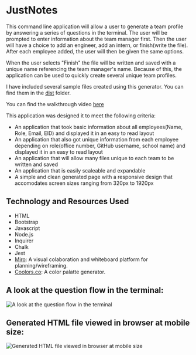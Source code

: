 # JustNotes

This command line application will allow a user to generate a team profile by answering a series of questions in the terminal. The user will be prompted to enter information about the team manager first. Then the user will have a choice to add an engineer, add an intern, or finish(write the file). After each employee added, the user will then be given the same options.

When the user selects "Finish" the file will be written and saved with a unique name referencing the team manager's name. Because of this, the application can be used to quickly create several unique team profiles.

I have included several sample files created using this generator. You can find them in the [dist](/dist/) folder.

You can find the walkthrough video [here](https://drive.google.com/file/d/19wUKvFf-UM1UpRmvmujzrjusQUalLxqe/view) 
  
This application was designed it to meet the following criteria:

* An application that took basic information about all employees(Name, Role, Email, EID) and displayed it in an easy to read layout
* An application that also got unique information from each employee depending on role(office number, GitHub username, school name) and displayed it in an easy to read layout
* An application that will allow many files unique to each team to be written and saved
* An application that is easily scaleable and expandable
* A simple and clean generated page with a responsive design that accomodates screen sizes ranging from 320px to 1920px

## Technology and Resources Used

* HTML
* Bootstrap
* Javascript
* Node.js
* Inquirer
* Chalk
* Jest
* [Miro](https://miro.com/about/): A visual colaboration and whiteboard platform for planning/wireframing. 
* [Coolors.co](https://coolors.co/): A color palatte generator.

## A look at the question flow in the terminal:

![A look at the question flow in the terminal](/imgs/terminal-question-flow.PNG)

## Generated HTML file viewed in browser at mobile size:
![Generated HTML file viewed in browser at mobile size](/imgs/application-screenshot.PNG)

